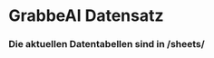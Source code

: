 





































































# GrabbeAI Datensatz





### Die aktuellen Datentabellen sind in /sheets/


